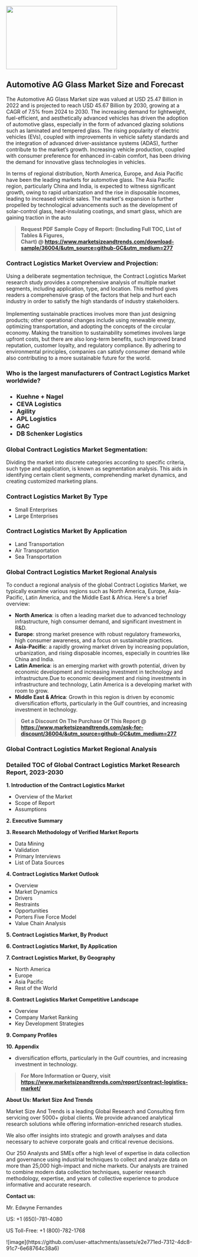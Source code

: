 <p><img class="alignnone size-medium wp-image-20088" src="https://ffe5etoiles.com/wp-content/uploads/2024/12/MST1-300x171.png" alt="" width="300" height="171" /></p><h2>Automotive AG Glass Market Size and Forecast</h2><p>The Automotive AG Glass Market size was valued at USD 25.47 Billion in 2022 and is projected to reach USD 45.67 Billion by 2030, growing at a CAGR of 7.5% from 2024 to 2030. The increasing demand for lightweight, fuel-efficient, and aesthetically advanced vehicles has driven the adoption of automotive glass, especially in the form of advanced glazing solutions such as laminated and tempered glass. The rising popularity of electric vehicles (EVs), coupled with improvements in vehicle safety standards and the integration of advanced driver-assistance systems (ADAS), further contribute to the market’s growth. Increasing vehicle production, coupled with consumer preference for enhanced in-cabin comfort, has been driving the demand for innovative glass technologies in vehicles.</p><p>In terms of regional distribution, North America, Europe, and Asia Pacific have been the leading markets for automotive glass. The Asia Pacific region, particularly China and India, is expected to witness significant growth, owing to rapid urbanization and the rise in disposable incomes, leading to increased vehicle sales. The market's expansion is further propelled by technological advancements such as the development of solar-control glass, heat-insulating coatings, and smart glass, which are gaining traction in the auto</p><blockquote id="" class=""><strong>Request PDF Sample Copy of Report: (Including Full TOC, List of Tables &amp; Figures, Chart)&nbsp;@&nbsp;<strong><a href="https://www.marketsizeandtrends.com/download-sample/36004/&utm_source=github-GC&utm_medium=277" target="_blank">https://www.marketsizeandtrends.com/download-sample/36004/&utm_source=github-GC&utm_medium=277</a></strong></strong></blockquote><h3 id="" class="">Contract Logistics Market&nbsp;Overview and Projection:</h3><p id="" class="">Using a deliberate segmentation technique, the Contract Logistics Market research study provides a comprehensive analysis of multiple market segments, including application, type, and location. This method gives readers a comprehensive grasp of the factors that help and hurt each industry in order to satisfy the high standards of industry stakeholders. <br /> <br />Implementing sustainable practices involves more than just designing products; other operational changes include using renewable energy, optimizing transportation, and adopting the concepts of the circular economy. Making the transition to sustainability sometimes involves large upfront costs, but there are also long-term benefits, such improved brand reputation, customer loyalty, and regulatory compliance. By adhering to environmental principles, companies can satisfy consumer demand while also contributing to a more sustainable future for the world.</p><h3 id="" class="">Who is the largest manufacturers of&nbsp;Contract Logistics Market worldwide?</h3><h3 class=""><p><ul><li>Kuehne + Nagel </li><li> CEVA Logistics </li><li> Agility </li><li> APL Logistics </li><li> GAC </li><li> DB Schenker Logistics</li></ul></p></h3><h3 id="" class="">Global&nbsp;Contract Logistics Market Segmentation:</h3><p id="" class="">Dividing the market into discrete categories according to specific criteria, such type and application, is known as segmentation analysis. This aids in identifying certain client segments, comprehending market dynamics, and creating customized marketing plans.</p><h3 id="" class="">Contract Logistics Market&nbsp;By Type</h3><p><p><ul><li>Small Enterprises </li><li> Large Enterprises</p></li></ul></p></p><h3 id="" class="">Contract Logistics Market&nbsp;By Application</h3><p class=""><p><ul><li>Land Transportation </li><li> Air Transportation </li><li> Sea Transportation</li></ul></p></p><h3 id="" class="">Global Contract Logistics Market Regional Analysis</h3><p id="" class="">To conduct a regional analysis of the global Contract Logistics Market, we typically examine various regions such as North America, Europe, Asia-Pacific, Latin America, and the Middle East &amp; Africa. Here's a brief overview:</p><ul><li><strong>North America</strong>: is often a leading market due to advanced technology infrastructure, high consumer demand, and significant investment in R&amp;D.</li><li><strong>Europe</strong>: strong market presence with robust regulatory frameworks, high consumer awareness, and a focus on sustainable practices.</li><li><strong>Asia-Pacific</strong>: a rapidly growing market driven by increasing population, urbanization, and rising disposable incomes, especially in countries like China and India.</li><li><strong>Latin America</strong>: is an emerging market with growth potential, driven by economic development and increasing investment in technology and infrastructure.Due to economic development and rising investments in infrastructure and technology, Latin America is a developing market with room to grow.</li><li><strong>Middle East &amp; Africa</strong>: Growth in this region is driven by economic diversification efforts, particularly in the Gulf countries, and increasing investment in technology.</li></ul><blockquote id="" class=""><strong>Get a Discount On The Purchase Of This Report @ <strong><a href="https://www.marketsizeandtrends.com/ask-for-discount/36004/&utm_source=github-GC&utm_medium=277" target="_blank">https://www.marketsizeandtrends.com/ask-for-discount/36004/&utm_source=github-GC&utm_medium=277</a></strong></strong></blockquote><h3 id="" class="">Global Contract Logistics Market Regional Analysis</h3><h3 id="" class="">Detailed TOC of Global Contract Logistics Market Research Report, 2023-2030</h3><p id="" class=""><strong>1. Introduction of the Contract Logistics Market</strong></p><ul><li>Overview of the Market</li><li>Scope of Report</li><li>Assumptions</li></ul><p id="" class=""><strong>2. Executive Summary</strong></p><p id="" class=""><strong>3. Research Methodology of Verified Market Reports</strong></p><ul><li>Data Mining</li><li>Validation</li><li>Primary Interviews</li><li>List of Data Sources</li></ul><p id="" class=""><strong>4. Contract Logistics Market Outlook</strong></p><ul><li>Overview</li><li>Market Dynamics</li><li>Drivers</li><li>Restraints</li><li>Opportunities</li><li>Porters Five Force Model</li><li>Value Chain Analysis</li></ul><p id="" class=""><strong>5. Contract Logistics Market, By Product</strong></p><p id="" class=""><strong>6. Contract Logistics Market, By Application</strong></p><p id="" class=""><strong>7. Contract Logistics Market, By Geography</strong></p><ul><li>North America</li><li>Europe</li><li>Asia Pacific</li><li>Rest of the World</li></ul><p id="" class=""><strong>8. Contract Logistics Market Competitive Landscape</strong></p><ul><li>Overview</li><li>Company Market Ranking</li><li>Key Development Strategies</li></ul><p id="" class=""><strong>9. Company Profiles</strong></p><p id="" class=""><strong>10. Appendix</strong></p><ul><li>diversification efforts, particularly in the Gulf countries, and increasing investment in technology.</li></ul><blockquote id="" class=""><strong>For More Information or Query, visit <strong><strong><a href="https://www.marketsizeandtrends.com/report/contract-logistics-market/" target="_blank">https://www.marketsizeandtrends.com/report/contract-logistics-market/</a></strong></strong></strong></blockquote><p id="" class=""><strong>About Us: Market Size And Trends</strong></p><p id="" class="">Market Size And Trends is a leading Global Research and Consulting firm servicing over 5000+ global clients. We provide advanced analytical research solutions while offering information-enriched research studies.</p><p id="" class="">We also offer insights into strategic and growth analyses and data necessary to achieve corporate goals and critical revenue decisions.</p><p id="" class="">Our 250 Analysts and SMEs offer a high level of expertise in data collection and governance using industrial techniques to collect and analyze data on more than 25,000 high-impact and niche markets. Our analysts are trained to combine modern data collection techniques, superior research methodology, expertise, and years of collective experience to produce informative and accurate research.</p><p id="" class=""><strong>Contact us:</strong></p><p id="" class="">Mr. Edwyne Fernandes</p><p id="" class="">US: +1 (650)-781-4080</p><p id="" class="">US Toll-Free: +1 (800)-782-1768</p>
![image](https://github.com/user-attachments/assets/e2e771ed-7312-4dc8-91c7-6e68764c38a6)
